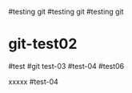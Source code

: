 #testing git
#testing git
#testing git
# git-test02
 #test
#git test-03
 #test-04
#test06

xxxxx
 #test-04
